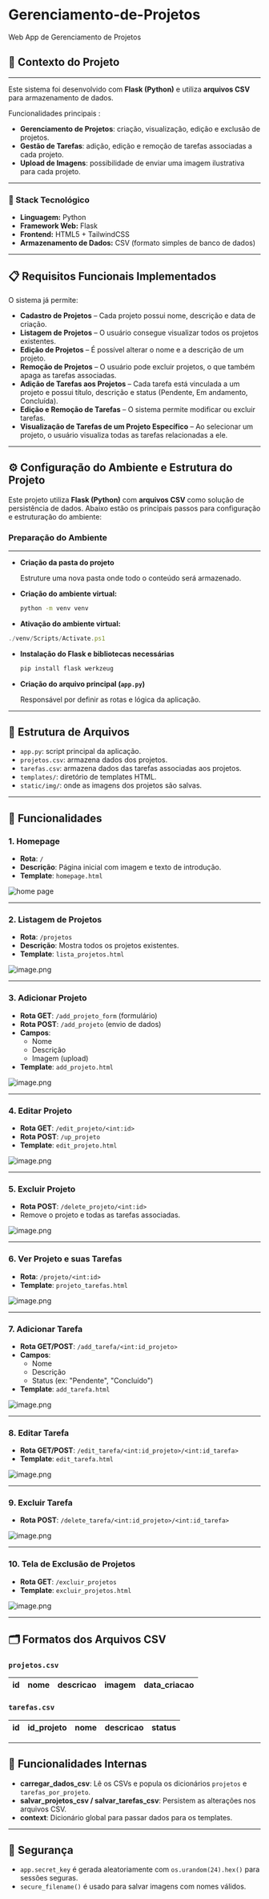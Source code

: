 # Gerenciamento-de-Projetos
Web App de Gerenciamento de Projetos
## 📖 Contexto do Projeto

---

Este sistema foi desenvolvido com **Flask (Python)** e utiliza **arquivos CSV** para armazenamento de dados.

Funcionalidades principais :

- **Gerenciamento de Projetos**: criação, visualização, edição e exclusão de projetos.
- **Gestão de Tarefas**: adição, edição e remoção de tarefas associadas a cada projeto.
- **Upload de Imagens**: possibilidade de enviar uma imagem ilustrativa para cada projeto.

---

### 🔧 Stack Tecnológico

- **Linguagem:** Python
- **Framework Web:** Flask
- **Frontend:** HTML5 + TailwindCSS
- **Armazenamento de Dados:** CSV (formato simples de banco de dados)

---

## 📋 **Requisitos Funcionais Implementados**

O sistema já permite:

- **Cadastro de Projetos** – Cada projeto possui nome, descrição e data de criação.
- **Listagem de Projetos** – O usuário consegue visualizar todos os projetos existentes.
- **Edição de Projetos** – É possível alterar o nome e a descrição de um projeto.
- **Remoção de Projetos** – O usuário pode excluir projetos, o que também apaga as tarefas associadas.
- **Adição de Tarefas aos Projetos** – Cada tarefa está vinculada a um projeto e possui título, descrição e status (Pendente, Em andamento, Concluída).
- **Edição e Remoção de Tarefas** – O sistema permite modificar ou excluir tarefas.
- **Visualização de Tarefas de um Projeto Específico** – Ao selecionar um projeto, o usuário visualiza todas as tarefas relacionadas a ele.

---

## **⚙️ Configuração do Ambiente e Estrutura do Projeto**

Este projeto utiliza **Flask (Python)** com **arquivos CSV** como solução de persistência de dados. Abaixo estão os principais passos para configuração e estruturação do ambiente:

### **Preparação do Ambiente**

---

- **Criação da pasta do projeto**
    
    Estruture uma nova pasta onde todo o conteúdo será armazenado.
    
- **Criação do ambiente virtual:**
    
    ```bash
    python -m venv venv
    ```
    
- **Ativação do ambiente virtual:**

```jsx
./venv/Scripts/Activate.ps1
```

- **Instalação do Flask e bibliotecas necessárias**
    
    ```bash
    pip install flask werkzeug
    ```
    
- **Criação do arquivo principal (`app.py`)**
    
    Responsável por definir as rotas e lógica da aplicação.
    

---

## 📂 Estrutura de Arquivos

- `app.py`: script principal da aplicação.
- `projetos.csv`: armazena dados dos projetos.
- `tarefas.csv`: armazena dados das tarefas associadas aos projetos.
- `templates/`: diretório de templates HTML.
- `static/img/`: onde as imagens dos projetos são salvas.

---

## 🔧 Funcionalidades

### 1. Homepage

- **Rota**: `/`
- **Descrição**: Página inicial com imagem e texto de introdução.
- **Template**: `homepage.html`

![home page](https://github.com/user-attachments/assets/8cb8c5dd-baf0-4bbd-b348-980e10da4f7d)


---

### 2. Listagem de Projetos

- **Rota**: `/projetos`
- **Descrição**: Mostra todos os projetos existentes.
- **Template**: `lista_projetos.html`

![image.png](attachment:467b1c0d-d13e-414d-8c24-453cb94bf2f0:image.png)

---

### 3. Adicionar Projeto

- **Rota GET**: `/add_projeto_form` (formulário)
- **Rota POST**: `/add_projeto` (envio de dados)
- **Campos**:
    - Nome
    - Descrição
    - Imagem (upload)
- **Template**: `add_projeto.html`

![image.png](attachment:46f26a0b-49c0-441e-9738-9b952b7bef0b:image.png)

---

### 4. Editar Projeto

- **Rota GET**: `/edit_projeto/<int:id>`
- **Rota POST**: `/up_projeto`
- **Template**: `edit_projeto.html`

![image.png](attachment:99919ca6-46ec-4bd5-9fcb-c9742635129e:image.png)

---

### 5. Excluir Projeto

- **Rota POST**: `/delete_projeto/<int:id>`
- Remove o projeto e todas as tarefas associadas.

![image.png](attachment:c319a70f-8887-4cd3-90b0-1a3ece7599ee:image.png)

---

### 6. Ver Projeto e suas Tarefas

- **Rota**: `/projeto/<int:id>`
- **Template**: `projeto_tarefas.html`

![image.png](attachment:65d6b6fd-60bf-4966-9d11-2b234cdfe002:image.png)

---

### 7. Adicionar Tarefa

- **Rota GET/POST**: `/add_tarefa/<int:id_projeto>`
- **Campos**:
    - Nome
    - Descrição
    - Status (ex: "Pendente", "Concluído")
- **Template**: `add_tarefa.html`

![image.png](attachment:202f21ce-4ab0-4af7-8a55-08347aef22e1:image.png)

---

### 8. Editar Tarefa

- **Rota GET/POST**: `/edit_tarefa/<int:id_projeto>/<int:id_tarefa>`
- **Template**: `edit_tarefa.html`

![image.png](attachment:d2933398-b271-41f4-b29b-2eb0901c6f74:image.png)

---

### 9. Excluir Tarefa

- **Rota POST**: `/delete_tarefa/<int:id_projeto>/<int:id_tarefa>`

![image.png](attachment:07d28914-c650-4a5f-b1a2-91902d39d412:image.png)

---

### 10. Tela de Exclusão de Projetos

- **Rota GET**: `/excluir_projetos`
- **Template**: `excluir_projetos.html`

![image.png](attachment:175cac22-9bf4-4655-ab1b-808620ff120d:image.png)

---

## 🗂️ Formatos dos Arquivos CSV

### `projetos.csv`

| id | nome | descricao | imagem | data_criacao |
| --- | --- | --- | --- | --- |

### `tarefas.csv`

| id | id_projeto | nome | descricao | status |
| --- | --- | --- | --- | --- |

---

## 🧠 Funcionalidades Internas

- **carregar_dados_csv**: Lê os CSVs e popula os dicionários `projetos` e `tarefas_por_projeto`.
- **salvar_projetos_csv / salvar_tarefas_csv**: Persistem as alterações nos arquivos CSV.
- **context**: Dicionário global para passar dados para os templates.

---

## 🔐 Segurança

- `app.secret_key` é gerada aleatoriamente com `os.urandom(24).hex()` para sessões seguras.
- `secure_filename()` é usado para salvar imagens com nomes válidos.
